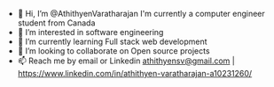- 👋 Hi, I’m @AthithyenVaratharajan I'm currently a computer engineer student from Canada
- 👀 I’m interested in software engineering
- 🌱 I’m currently learning Full stack web development
- 💞️ I’m looking to collaborate on Open source projects
- 📫 Reach me by email or Linkedin athithyensv@gmail.com | https://www.linkedin.com/in/athithyen-varatharajan-a10231260/

<!---
AthithyenVaratharajan/AthithyenVaratharajan is a ✨ special ✨ repository because its `README.md` (this file) appears on your GitHub profile.
You can click the Preview link to take a look at your changes.
--->
